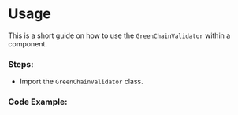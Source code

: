 # Usage

This is a short guide on how to use the `GreenChainValidator` within a component.

### Steps:

- Import the `GreenChainValidator` class.

### Code Example:

```js
```
